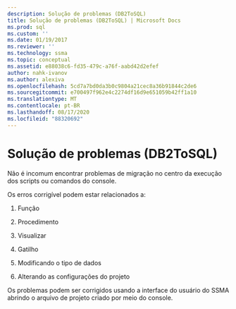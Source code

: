 ```yaml
---
description: Solução de problemas (DB2ToSQL)
title: Solução de problemas (DB2ToSQL) | Microsoft Docs
ms.prod: sql
ms.custom: ''
ms.date: 01/19/2017
ms.reviewer: ''
ms.technology: ssma
ms.topic: conceptual
ms.assetid: e88038c6-fd35-479c-a76f-aabd42d2efef
author: nahk-ivanov
ms.author: alexiva
ms.openlocfilehash: 5cd7a7bd0da3b0c9804a21cec8a36b91844c2de6
ms.sourcegitcommit: e700497f962e4c2274df16d9e651059b42ff1a10
ms.translationtype: MT
ms.contentlocale: pt-BR
ms.lasthandoff: 08/17/2020
ms.locfileid: "88320692"
---
```

# <a name="troubleshooting-db2tosql"></a>Solução de problemas (DB2ToSQL)
Não é incomum encontrar problemas de migração no centro da execução dos scripts ou comandos do console.  
  
Os erros corrigível podem estar relacionados a:  
  
1.  Função  
  
2.  Procedimento  
  
3.  Visualizar  
  
4.  Gatilho  
  
5.  Modificando o tipo de dados  
  
6.  Alterando as configurações do projeto  
  
Os problemas podem ser corrigidos usando a interface do usuário do SSMA abrindo o arquivo de projeto criado por meio do console.  
  
